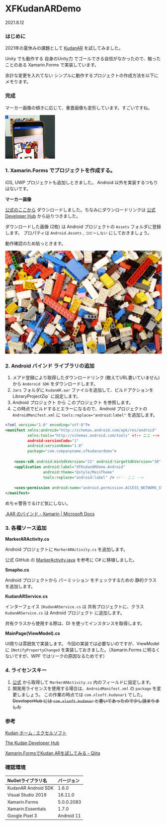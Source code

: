 # XFKudanARDemo

2021.8.12

### はじめに

2021年の夏休みの課題として [KudanAR](https://www.xlsoft.com/jp/products/kudan/index.html) を試してみました。

Unity でも動作する 自身のUnity力 でゴールできる自信がなかったので、触ったことのある Xamarin.Forms で実装しています。

余計な変更を入れてない シンプルに動作するプロジェクトの作成方法を以下にメモります。

### 完成

マーカー画像の傾きに応じて、重畳画像も変形しています。すごいですね。

![demo](https://github.com/hsytkm/XFKudanARDemo/blob/trunk/demo.gif)

### 1. Xamarin.Forms でプロジェクトを作成する。

iOS, UWP プロジェクトも追加しときました。 Android 以外を実装するつもりはないです。

**マーカー画像**

[公式のここから](https://www.xlsoft.com/doc/kudan/files/2019/04/Kudan-Marker-Basics-Assets.zip) ダウンロードしました。ちなみにダウンロードリンクは [公式 Developer Hub](https://www.xlsoft.com/doc/kudan/ja/android-marker-basics_jp/) から辿りつきました。

ダウンロードした画像 (2枚) は Android プロジェクトの `Assets` フォルダに登録します。 プロパティは `Android.Assets` , `コピーしない` にしておきましょう。

動作確認のため貼っときます。

![KudanMarker](https://github.com/hsytkm/XFKudanARDemo/blob/trunk/XFKudanARDemo/XFKudanARDemo.Android/Assets/KudanMarker.jpg)

### 2. Android バインド ライブラリの追加

1. メアド登録により取得したダウンロードリンク (敢えてURL書いていません) から `Andoroid SDK` をダウンロードします。
2. `Jars` フォルダに `KudanAR.aar` ファイルを追加して、ビルドアクションを LibraryProjectZip` に設定します。
3. Android プロジェクト から このプロジェクト を参照します。
4. この時点でビルドするとエラーになるので、Android プロジェクトの `AndroidManifest.xml` に `tools:replace="android:label"` を追加します。

```xml
<?xml version="1.0" encoding="utf-8"?>
<manifest xmlns:android="http://schemas.android.com/apk/res/android"
          xmlns:tools="http://schemas.android.com/tools" <!-- ここ -->
          android:versionCode="1"
          android:versionName="1.0"
          package="com.companyname.xfkudanardemo">

    <uses-sdk android:minSdkVersion="21" android:targetSdkVersion="30" />
    <application android:label="XFKudanARDemo.Android"
                 android:theme="@style/MainTheme"
                 tools:replace="android:label" /> <!-- ここ -->

    <uses-permission android:name="android.permission.ACCESS_NETWORK_STATE" />
</manifest>
```

めちゃ警告でるけど気にしない。

[.AAR のバインド - Xamarin | Microsoft Docs](https://docs.microsoft.com/ja-jp/xamarin/android/platform/binding-java-library/binding-an-aar)

### 3. 各種ソース追加

**MarkerARActivity.cs**

Android プロジェクトに `MarkerARActivity.cs` を追加します。

公式 GitHub の [MarkerActivity.java](https://github.com/XLsoft-Corporation/Public-Samples-Android/blob/master/app/src/main/java/com/xlsoft/publicsamples/MarkerActivity.java) を参考に C# に移植しました。

**Smapho.cs**

Android プロジェクトから パーミッション をチェックするための 静的クラス  を追加します。

**KudanARService.cs**

インターフェイス `IKudanARService.cs` は 共有プロジェクトに、クラス `KudanARService.cs` は Android プロジェクト に追加します。

共有クラスから使用する際は、DI を使ってインスタンスを取得します。

**MainPage(ViewModel).cs**

UI周りは雰囲気で実装します。 今回の実装では必要ないのですが、ViewModel に `INotifyPropertyChanged` を実装しておきました。（Xamarin.Forms に明るくないですが、WPF ではリークの原因なるためです）

### 4. ライセンスキー

1. [公式](https://www.xlsoft.com/doc/kudan/ja/development-license-keys_jp/) から取得して  `MarkerARActivity.cs` 内のフィールドに設定します。
2. 開発用ライセンスを使用する場合は、`AndroidManifest.xml` の `package` を変更しましょう。 この作業の時点では `com.xlsoft.kudanar1` でした。~~DeveloperHub には  `com.xlsoft.kudanar` と書いてあったので少し詰まりました~~

### 参考

[Kudan ホーム : エクセルソフト](https://www.xlsoft.com/jp/products/kudan/index.html)

[The Kudan Developer Hub](https://www.xlsoft.com/doc/kudan/ja/home_jp/)

[Xamarin.FormsでKudan ARを試してみる - Qiita](https://qiita.com/takapi_cs/items/581654f38ddb06a8e81c)

### 確認環境

| NuGetライブラリ名   | バージョン |
| :------------------ | :--------- |
| KudanAR Android SDK | 1.6.0      |
| Visual Studio 2019  | 16.11.0    |
| Xamarin.Forms       | 5.0.0.2083 |
| Xamarin.Essentials  | 1.7.0      |
| Google Pixel 3      | Android 11 |


